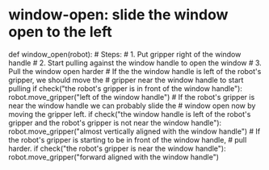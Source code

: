 # window-open: slide the window open to the left
def window_open(robot):
    # Steps:
    #  1. Put gripper right of the window handle
    #  2. Start pulling against the window handle to open the window
    #  3. Pull the window open harder
    # If the the window handle is left of the robot's gripper, we should move the
    # gripper near the window handle to start pulling
    if check("the robot's gripper is in front of the window handle"):
        robot.move_gripper("left of the window handle")
    # If the robot's gripper is near the window handle we can probably slide the
    # window open now by moving the gripper left.
    if check("the window handle is left of the robot's gripper and the robot's gripper is not near the window handle"):
        robot.move_gripper("almost vertically aligned with the window handle")
    # If the robot's gripper is starting to be in front of the window handle,
    # pull harder.
    if check("the robot's gripper is near the window handle"):
        robot.move_gripper("forward aligned with the window handle")